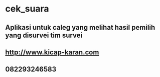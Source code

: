 # cek_suara

## Aplikasi untuk caleg yang melihat hasil pemilih yang disurvei tim survei

## http://www.kicap-karan.com

## 082293246583
